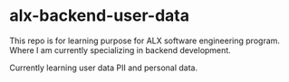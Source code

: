 # alx-backend-user-data
This repo is for learning purpose for ALX software engineering program. Where I am currently specializing in backend development.

Currently learning user data PII and personal data.